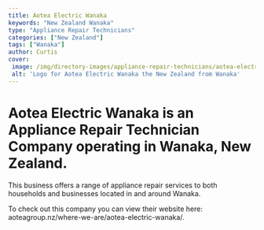```yaml
---
title: Aotea Electric Wanaka
keywords: "New Zealand Wanaka"
type: "Appliance Repair Technicians"
categories: ["New Zealand"]
tags: ["Wanaka"]
author: Curtis
cover: 
 image: /img/directory-images/appliance-repair-technicians/aotea-electric-wanaka.webp
 alt: 'Logo for Aotea Electric Wanaka the New Zealand from Wanaka'
---
```


# Aotea Electric Wanaka is an Appliance Repair Technician Company operating in Wanaka, New Zealand.

This business offers a range of appliance repair services to both households and businesses located in and around Wanaka.



To check out this company you can view their website here: aoteagroup.nz/where-we-are/aotea-electric-wanaka/.

